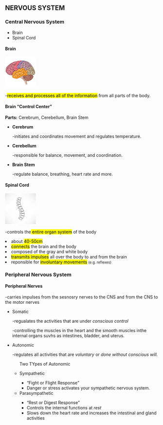 <!DOCTYPE html>
<html>
	<body>
<h2> NERVOUS SYSTEM </h2>
<h3>Central Nervous System</h3>
<ul>
  <li>Brain</li>
  <li>Spinal Cord</li>
</ul>

<h4>Brain</h4>
<img src="brain.jpg" alt="brain" width="20%" height="20%">
<p>-<mark>receives and processes all of the information</mark> from all parts of the body.</p>

<h4>Brain <q>Control Center</q></h4>
<p><b>Parts:</b> Cerebrum, Cerebellum, Brain Stem</p>

<ul>
<li>
<strong>Cerebrum</strong>
</li>
<p>-initiates and coordinates movement and regulates temperature.</p>

<li>
<strong>Cerebellum</strong>
</li>
<p>-responsible for balance, movement, and coordination.</p>

<li>
<strong>Brain Stem</strong>
</li>
<p>-regulate balance, breathing, heart rate and more.</p>
</ul>

<h4>Spinal Cord</h4>
<img src="spinalcord.jpg" alt="spinal cord" width="20%" height="20%">
<p>-controls the<mark> entire organ system</mark> of the body</p>
<li> about <mark>40-50cm</mark></li>
<li><mark>connects</mark> the brain and the body</li>
<li>composed of the gray and white body</li>
<li><mark>transmits impulses</mark> all over the body to and from the brain</li>
<li>reponsible for <mark>involuntary movements</mark> <small>(e.g. reflexes)</small></li>

<h3>Peripheral Nervous System</h3>

<h4> Peripheral Nerves</h4>
<p>-carries impulses from the sesnosry nerves to the CNS and from the CNS to the motor nerves</p>

<ul> 
<li>Somatic</li>
<p>-regualates the activities that are under <i>conscious control</i></p>
<p>-controlling the muscles in the heart and the smooth muscles inthe internal organs suvhs as intestines, bladder, and uterus.</p>
</ul>

<ul>
<li>Autonomic
<p>-regulates all activities that are <i>voluntary</i> or <i>done without conscious will.</i></p>
   <ul>
   <p> Two TYpes of Autonomic</p>
   </ul>
      <ul>
	  <li>Sympathetic</li>
	    <ul>
	    <li><q>Fight or Flight Response</q></li>
		<li>Danger or stress activates your sympathetic nervous system.</li>
		</ul>
	  <li>Parasympathetic</li>
	    <ul>
		<li><q>Rest or Digest Response</q></li>
		<li>Controls the internal functions at <i>rest</i></li>
		<li>Slows down the heart rate and increases the intestinal and gland activities</li>
		</ul>
      </ul>			  
</li>
</ul>
</div>
</body>
</html>
	


